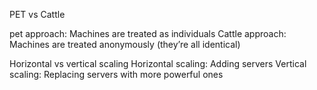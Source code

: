 PET vs Cattle

pet approach: Machines are treated as individuals
Cattle approach: Machines are treated anonymously (they’re all identical)

Horizontal vs vertical scaling
Horizontal scaling: Adding servers
Vertical scaling: Replacing servers with more powerful ones